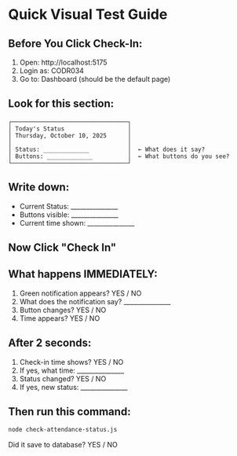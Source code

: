 # Quick Visual Test Guide

## Before You Click Check-In:

1. Open: http://localhost:5175
2. Login as: CODR034
3. Go to: Dashboard (should be the default page)

## Look for this section:
```
┌─────────────────────────────────┐
│ Today's Status                  │
│ Thursday, October 10, 2025      │
│                                 │
│ Status: _____________           │  ← What does it say?
│ Buttons: _____________          │  ← What buttons do you see?
└─────────────────────────────────┘
```

## Write down:
- Current Status: _______________
- Buttons visible: _______________
- Current time shown: _______________

## Now Click "Check In"

## What happens IMMEDIATELY:
1. Green notification appears? YES / NO
2. What does the notification say? _______________
3. Button changes? YES / NO
4. Time appears? YES / NO

## After 2 seconds:
1. Check-in time shows? YES / NO
2. If yes, what time: _______________
3. Status changed? YES / NO
4. If yes, new status: _______________

## Then run this command:
```bash
node check-attendance-status.js
```

Did it save to database? YES / NO

